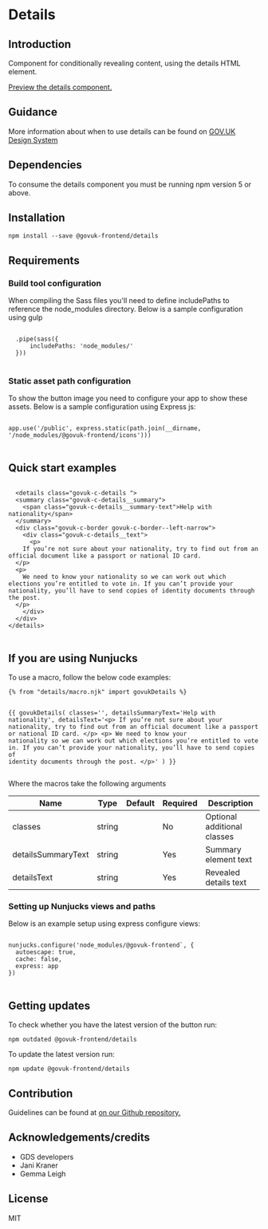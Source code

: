 


<h1 class="govuk-u-heading-36">
Details
</h1>

<h2 class="govuk-u-heading-24">Introduction</h2>
<p class="govuk-u-core-24">
  Component for conditionally revealing content, using the details HTML element.
</p>


<p class="govuk-u-copy-19">
<a href="http://govuk-frontend-review.herokuapp.com/components/details/preview">Preview the details component.
</a>
</p>

<h2 class="govuk-u-heading-24">Guidance</h2>

<p class="govuk-u-copy-19">
  More information about when to use details can be found on <a href="http://www.linktodesignsystem.com/details" title="Link to read guidance on the use of details on Gov.uk Design system website">GOV.UK Design System</a>
</p>

<h2 class="govuk-u-heading-24">Dependencies</h2>

<p class="govuk-u-copy-19">To consume the details component you must be running npm version 5 or above. </p>

<p class="govuk-u-copy-19"></p>

<h2 class="govuk-u-heading-24">Installation</h2>
<pre><code>npm install --save @govuk-frontend/details</code></pre>

<h2 class="govuk-u-heading-24">Requirements</h2>
<h3 class="govuk-u-bold-19">Build tool configuration</h3>
<p class="govuk-u-copy-19">When compiling the Sass files you'll need to define includePaths to reference the node_modules directory. Below is a sample configuration using gulp</p>
<pre>
<code>
  .pipe(sass({
      includePaths: 'node_modules/'
  }))
</code>
</pre>

<h3 class="govuk-u-bold-19">Static asset path configuration</h3>
<p class="govuk-u-copy-19">To show the button image you need to configure your app to show these assets. Below is a sample configuration using Express js:</p>
<pre>
<code>
app.use('/public', express.static(path.join(__dirname, '/node_modules/@govuk-frontend/icons')))
</code>
</pre>

<h2 class="govuk-u-heading-24">Quick start examples</h2>
<p class="govuk-u-copy-19"></p>
<pre>
<code>
  &lt;details class=&quot;govuk-c-details &quot;&gt;
  &lt;summary class=&quot;govuk-c-details__summary&quot;&gt;
    &lt;span class=&quot;govuk-c-details__summary-text&quot;&gt;Help with nationality&lt;/span&gt;
  &lt;/summary&gt;
  &lt;div class=&quot;govuk-c-border govuk-c-border--left-narrow&quot;&gt;
    &lt;div class=&quot;govuk-c-details__text&quot;&gt;
      &lt;p&gt;
    If you’re not sure about your nationality, try to find out from an official document like a passport or national ID card.
  &lt;/p&gt;
  &lt;p&gt;
    We need to know your nationality so we can work out which elections you’re entitled to vote in. If you can’t provide your nationality, you’ll have to send copies of identity documents through the post.
  &lt;/p&gt;
    &lt;/div&gt;
  &lt;/div&gt;
&lt;/details&gt;
</code>
</pre>


<h2 class="govuk-u-heading-24">If you are using Nunjucks</h2>
<p class="govuk-u-copy-19">To use a macro, follow the below code examples:</p>
<pre><code>{% from &quot;details/macro.njk&quot; import govukDetails %}

{{ govukDetails(
  classes=&#39;&#39;,
  detailsSummaryText=&#39;Help with nationality&#39;,
  detailsText=&#39;&lt;p&gt;
    If you’re not sure about your nationality, try to find out from an official document like a passport or national ID card.
  &lt;/p&gt;
  &lt;p&gt;
    We need to know your nationality so we can work out which elections you’re entitled to vote in. If you can’t provide your nationality, you’ll have to send copies of identity documents through the post.
  &lt;/p&gt;&#39;
  )
}}
</code></pre>

<p class="govuk-u-copy-19">Where the macros take the following arguments</p>

<div>

<!-- TODO: Use the table macro here and pass it component argument data -->
| Name                | Type    | Default | Required  | Description
|---                  |---      |---      |---        |---
| classes             | string  |         | No        | Optional additional classes
| detailsSummaryText  | string  |         | Yes       | Summary element text
| detailsText         | string  |         | Yes       | Revealed details text

</div>

<h3 class="govuk-u-bold-19">Setting up Nunjucks views and paths</h3>
<p class="govuk-u-copy-19">Below is an example setup using express configure views:</p>
<pre>
<code>
nunjucks.configure('node_modules/@govuk-frontend`, {
  autoescape: true,
  cache: false,
  express: app
})
</code>
</pre>

<h2 class="govuk-u-heading-24">Getting updates</h2>

<p class="govuk-u-copy-19">To check whether you have the latest version of the button run:</p>

<pre><code>npm outdated @govuk-frontend/details</code></pre>

<p class="govuk-u-copy-19">To update the latest version run:</p>

<pre><code>npm update @govuk-frontend/details</code></pre>

<h2 class="govuk-u-heading-24">Contribution</h2>
<p class="govuk-u-copy-19">
  Guidelines can be found at <a href="https://github.com/alphagov/govuk-frontend/blob/master/CONTRIBUTING.md" title="link to contributing guidelines on our github repository">on our Github repository.</a>
</p>

<h2 class="govuk-u-heading-24">Acknowledgements/credits</h2>

<ul class="govuk-c-list ">

  <li>
        GDS developers
  </li>
  <li>
        Jani Kraner
  </li>
  <li>
        Gemma Leigh
  </li>

</ul>


<h2 class="govuk-u-heading-24">License</h2>
<p class="govuk-u-copy-19">MIT</p>
